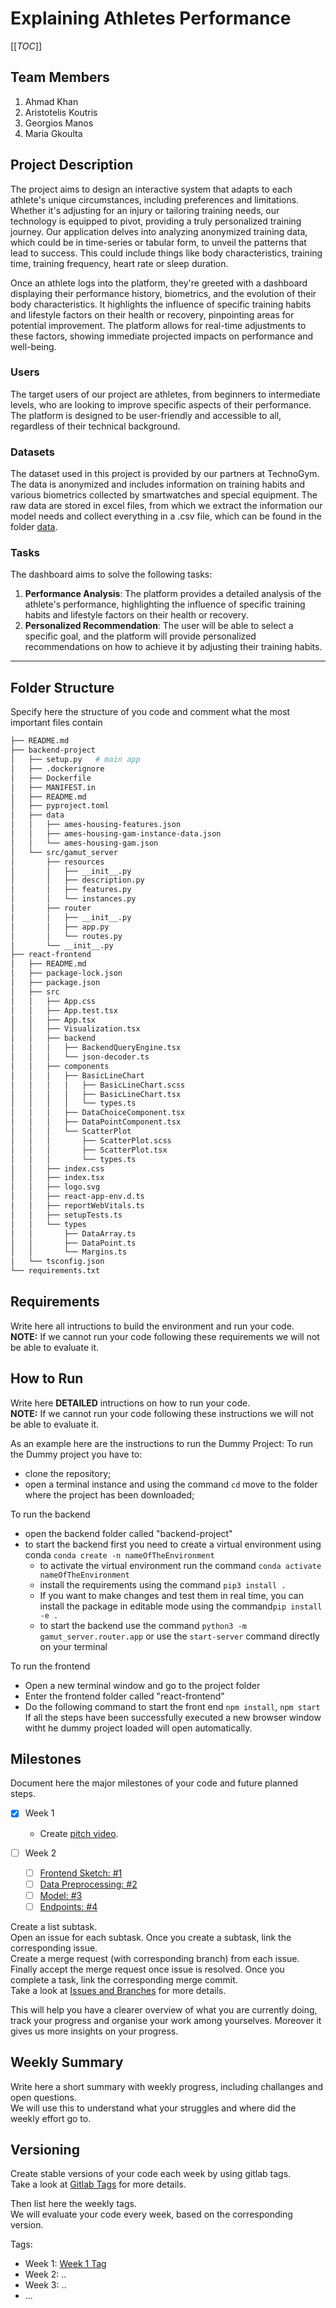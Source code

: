 # Explaining Athletes Performance

[[_TOC_]]

## Team Members
1. Ahmad Khan
2. Aristotelis Koutris
3. Georgios Manos
4. Maria Gkoulta

## Project Description 
The project aims to design an interactive system that adapts to each athlete's unique circumstances, including preferences and limitations. Whether it's adjusting for an injury or tailoring training needs, our technology is equipped to pivot, providing a truly personalized training journey. Our application delves into analyzing anonymized training data, which could be in time-series or tabular form, to unveil the patterns that lead to success. This could include things like body characteristics, training time, training frequency, heart rate or sleep duration. 

Once an athlete logs into the platform, they're greeted with a dashboard displaying their performance history, biometrics, and the evolution of their body characteristics. It highlights the influence of specific training habits and lifestyle factors on their health or recovery, pinpointing areas for potential improvement. The platform allows for real-time adjustments to these factors, showing immediate projected impacts on performance and well-being. 

### Users
The target users of our project are athletes, from beginners to intermediate levels, who are looking to improve specific aspects of their performance. The platform is designed to be user-friendly and accessible to all, regardless of their technical background.

### Datasets
The dataset used in this project is provided by our partners at TechnoGym. The data is anonymized and includes information on training habits and various biometrics collected by smartwatches and special equipment. The raw data are stored in excel files, from which we extract the information our model needs and collect everything in a .csv file, which can be found in the folder [data](backend-project/data).

### Tasks
The dashboard aims to solve the following tasks:
1. **Performance Analysis**: The platform provides a detailed analysis of the athlete's performance, highlighting the influence of specific training habits and lifestyle factors on their health or recovery.
2. **Personalized Recommendation**: The user will be able to select a specific goal, and the platform will provide personalized recommendations on how to achieve it by adjusting their training habits.

- - -
## Folder Structure
Specify here the structure of you code and comment what the most important files contain

``` bash
├── README.md  
├── backend-project
│   ├── setup.py   # main app
│   ├── .dockerignore
│   ├── Dockerfile
│   ├── MANIFEST.in
│   ├── README.md
│   ├── pyproject.toml
│   ├── data
│   │   ├── ames-housing-features.json
│   │   ├── ames-housing-gam-instance-data.json
│   │   └── ames-housing-gam.json
│   └── src/gamut_server
│       ├── resources
│       │   ├── __init__.py
│       │   ├── description.py
│       │   ├── features.py
│       │   └── instances.py
│       ├── router
│       │   ├── __init__.py
│       │   ├── app.py
│       │   └── routes.py
│       └── __init__.py
├── react-frontend
│   ├── README.md
│   ├── package-lock.json
│   ├── package.json
│   ├── src
│   │   ├── App.css
│   │   ├── App.test.tsx
│   │   ├── App.tsx
│   │   ├── Visualization.tsx
│   │   ├── backend
│   │   │   ├── BackendQueryEngine.tsx
│   │   │   └── json-decoder.ts
│   │   ├── components
│   │   │   ├── BasicLineChart
│   │   │   │   ├── BasicLineChart.scss
│   │   │   │   ├── BasicLineChart.tsx
│   │   │   │   └── types.ts
│   │   │   ├── DataChoiceComponent.tsx
│   │   │   ├── DataPointComponent.tsx
│   │   │   └── ScatterPlot
│   │   │       ├── ScatterPlot.scss
│   │   │       ├── ScatterPlot.tsx
│   │   │       └── types.ts
│   │   ├── index.css
│   │   ├── index.tsx
│   │   ├── logo.svg
│   │   ├── react-app-env.d.ts
│   │   ├── reportWebVitals.ts
│   │   ├── setupTests.ts
│   │   └── types
│   │       ├── DataArray.ts
│   │       ├── DataPoint.ts
│   │       └── Margins.ts
│   └── tsconfig.json
└── requirements.txt
```

## Requirements
Write here all intructions to build the environment and run your code.\
**NOTE:** If we cannot run your code following these requirements we will not be able to evaluate it.

## How to Run
Write here **DETAILED** intructions on how to run your code.\
**NOTE:** If we cannot run your code following these instructions we will not be able to evaluate it.

As an example here are the instructions to run the Dummy Project:
To run the Dummy project you have to:
- clone the repository;
- open a terminal instance and using the command ```cd``` move to the folder where the project has been downloaded;

To run the backend
- open the backend folder called "backend-project"
- to start the backend first you need to create a virtual environment using conda
    ```conda create -n nameOfTheEnvironment```
  - to activate the virtual environment run the command ```conda activate nameOfTheEnvironment```
  - install the requirements using the command ```pip3 install .```
  - If you want to make changes and test them in real time, you can install the package in editable mode using the command```pip install -e .```
  - to start the backend use the command ```python3 -m gamut_server.router.app``` or use the ```start-server``` command directly on your terminal

To run the frontend
- Open a new terminal window and go to the project folder
- Enter the frontend folder called "react-frontend"
- Do the following command to start the front end ```npm install```, ```npm start```
If all the steps have been successfully executed a new browser window witht he dummy project loaded will open automatically.

## Milestones
Document here the major milestones of your code and future planned steps.
- [x] Week 1
  - Create [pitch video](https://drive.google.com/file/d/1nu63RrAuE41CabnPYvGRDopRi_KDacI7/view).

- [ ] Week 2
  - [ ] [Frontend Sketch: #1](https://gitlab.inf.ethz.ch/course-xai-iml24/b13-explaining-athletes-performance/-/issues/1)
  - [ ] [Data Preprocessing: #2](https://gitlab.inf.ethz.ch/course-xai-iml24/b13-explaining-athletes-performance/-/issues/2)
  - [ ] [Model: #3](https://gitlab.inf.ethz.ch/course-xai-iml24/b13-explaining-athletes-performance/-/issues/3)
  - [ ] [Endpoints: #4](https://gitlab.inf.ethz.ch/course-xai-iml24/b13-explaining-athletes-performance/-/issues/4)

Create a list subtask.\
Open an issue for each subtask. Once you create a subtask, link the corresponding issue.\
Create a merge request (with corresponding branch) from each issue.\
Finally accept the merge request once issue is resolved. Once you complete a task, link the corresponding merge commit.\
Take a look at [Issues and Branches](https://www.youtube.com/watch?v=DSuSBuVYpys) for more details. 

This will help you have a clearer overview of what you are currently doing, track your progress and organise your work among yourselves. Moreover it gives us more insights on your progress.  

## Weekly Summary 
Write here a short summary with weekly progress, including challanges and open questions.\
We will use this to understand what your struggles and where did the weekly effort go to.

## Versioning
Create stable versions of your code each week by using gitlab tags.\
Take a look at [Gitlab Tags](https://docs.gitlab.com/ee/topics/git/tags.html) for more details. 

Then list here the weekly tags.\
We will evaluate your code every week, based on the corresponding version.

Tags:
- Week 1: [Week 1 Tag](https://gitlab.inf.ethz.ch/COURSE-XAI-IML22/dummy-fullstack/-/tags/stable-readme)
- Week 2: ..
- Week 3: ..
- ...


